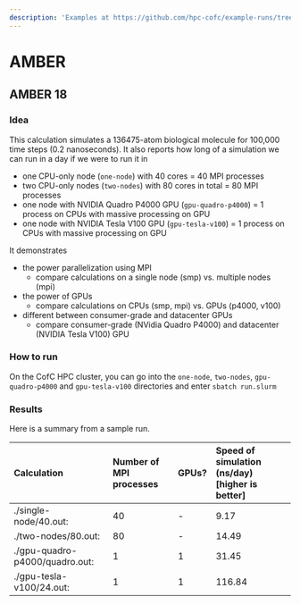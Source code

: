 ```yaml
---
description: 'Examples at https://github.com/hpc-cofc/example-runs/tree/master/11_AMBER'
---
```


# AMBER

## AMBER 18

### Idea

This calculation simulates a 136475-atom biological molecule for 100,000 time steps \(0.2 nanoseconds\). It also reports how long of a simulation we can run in a day if we were to run it in

* one CPU-only node \(`one-node`\) with 40 cores = 40 MPI processes
* two CPU-only nodes \(`two-nodes`\) with 80 cores in total = 80 MPI processes
* one node with NVIDIA Quadro P4000 GPU \(`gpu-quadro-p4000`\) = 1 process on CPUs with massive processing on GPU
* one node with NVIDIA Tesla V100 GPU \(`gpu-tesla-v100`\) = 1 process on CPUs with massive processing on GPU

It demonstrates

* the power parallelization using MPI
  * compare calculations on a single node \(smp\) vs. multiple nodes \(mpi\)
* the power of GPUs
  * compare calculations on CPUs \(smp, mpi\) vs. GPUs \(p4000, v100\)
* different between consumer-grade and datacenter GPUs
  * compare consumer-grade \(NVidia Quadro P4000\) and datacenter \(NVIDIA Tesla V100\) GPU

### How to run

On the CofC HPC cluster, you can go into the `one-node`, `two-nodes`, `gpu-quadro-p4000` and `gpu-tesla-v100` directories and enter `sbatch run.slurm`

### Results

Here is a summary from a sample run.

| Calculation | Number of MPI processes | GPUs? | Speed of simulation \(ns/day\) \[higher is better\] |
| :--- | :--- | :--- | :--- |
| ./single-node/40.out: | 40 | - | 9.17 |
| ./two-nodes/80.out: | 80 | - | 14.49 |
| ./gpu-quadro-p4000/quadro.out: | 1 | 1 | 31.45 |
| ./gpu-tesla-v100/24.out: | 1 | 1 | 116.84 |

